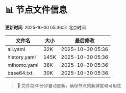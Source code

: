 # 📊 节点文件信息

**更新时间**: 2025-10-30 05:36:51 北京时间

| 文件名 | 大小 | 最后修改 |
|--------|------|----------|
| all.yaml | 32K | 2025-10-30 05:36 |
| history.yaml | 145K | 2025-10-30 05:36 |
| mihomo.yaml | 36K | 2025-10-30 05:36 |
| base64.txt | 30K | 2025-10-30 05:36 |

> 🔄 文件每30分钟自动更新，确保节点的新鲜度和可用性
